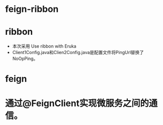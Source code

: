 # feign-ribbon
# ribbon
- 本次采用 Use ribbon with Eruka
- Client1Config.java和Clien2Config.java是配置文件将PingUrl替换了NoOpPing。
# feign
# 通过@FeignClient实现微服务之间的通信。
